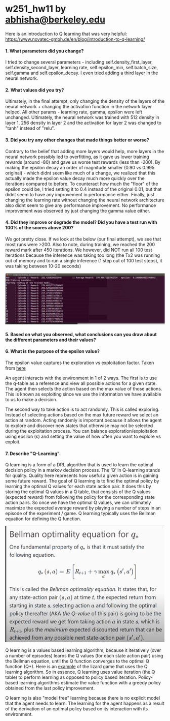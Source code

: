 # w251_hw11 by abhisha@berkeley.edu 

Here is an introduction to Q learning that was very helpful: https://www.novatec-gmbh.de/en/blog/introduction-to-q-learning/ 

#### 1. What parameters did you change?

I tried to change several parameters - including self.density_first_layer, self.density_second_layer, learning rate, self.epsilon_min, self.batch_size, self.gamma and self.epsilon_decay. I even tried adding a third layer in the neural network. 

#### 2. What values did you try?

Ultimately, in the final attempt, only changing the density of the layers of the neural network + changing the activation function in the network layer helped. All other params - learning rate, gamma, epsilon were left unchanged. Ultimately, the neural network was trained with 512 density in layer 1, 256 density in layer 2 and the activation for layer 2 was changed to "tanh" instead of "relu".

#### 3. Did you try any other changes that made things better or worse?

Contrary to the belief that adding more layers would help, more layers in the neural network possibly led to overfitting, as it gave us lower training rewards (around -80) and gave us worse test rewards (less than -200). By making the epsilon decay an order of magnitude smaller (0.90 vs 0.995 original) - which didnt seem like much of a change, we realized that this actually made the epsilon value decay much more quickly over the iterations compared to before. To counteract how much the "floor" of the epsilon could be, I tried setting it to 0.4 instead of the original 0.01, but that didnt seem to have any improvement in performance either. Finally, just changing the learning rate without changing the neural network architecture also didnt seem to give any performance improvement. No performance improvement was observed by just changing the gamma value either. 

#### 4. Did they improve or degrade the model? Did you have a test run with 100% of the scores above 200?

We got pretty close. If we look at the below (our final attempt), we see that most runs were >200. Also to note, during training, we reached the 200 reward mark after 450 iterations. We however, did NOT run all 100 test iterations because the inference was taking too long (the Tx2 was running out of memory and to run a single inference (1 step out of 100 test steps), it was taking between 10-20 seconds)

![img](https://github.com/abhisha1991/w251_hw11/blob/master/final/test_perf.PNG)

#### 5. Based on what you observed, what conclusions can you draw about the different parameters and their values?


#### 6. What is the purpose of the epsilon value?

The epsilon value captures the exploration vs exploitation factor. Taken from [here](https://towardsdatascience.com/simple-reinforcement-learning-q-learning-fcddc4b6fe56)

An agent interacts with the environment in 1 of 2 ways. The first is to use the q-table as a reference and view all possible actions for a given state. The agent then selects the action based on the max value of those actions. This is known as exploiting since we use the information we have available to us to make a decision.

The second way to take action is to act randomly. This is called exploring. Instead of selecting actions based on the max future reward we select an action at random. Acting randomly is important because it allows the agent to explore and discover new states that otherwise may not be selected during the exploitation process. You can balance exploration/exploitation using epsilon (ε) and setting the value of how often you want to explore vs exploit.


#### 7. Describe "Q-Learning".

Q learning is a form of a DRL algorithm that is used to learn the optimal decision policy in a markov decision process. The ‘Q’ in Q-learning stands for quality. Quality here represents how useful a given action is in gaining some future reward. The goal of Q learning is to find the optimal policy by learning the optimal Q values for each state action pair. It does this by storing the optimal Q values in a Q table, that consists of the Q values (expected reward) from following the policy for the corresponding state action pairs. So once we have the optimal Q values, we can ultimately maximize the expected average reward by playing a number of steps in an episode of the experiment / game. Q learning typically uses the Bellman equation for defining the Q function.

![bellman](https://github.com/abhisha1991/w251_hw11/blob/master/Bellman2.png)

Q learning is a values based learning algorithm, because it iteratively (over a number of episodes) learns the Q values (for each state action pair) using the Bellman equation, until the Q function converges to the optimal Q function (Q*). Here is an [example](https://www.youtube.com/watch?v=qhRNvCVVJaA) of the lizard game that uses the Q learning algorithm. So in essence, Q learning uses value iteration (the Q table) to perform learning as opposed to policy based iteration. Policy-based learning algorithms estimate the value function with a greedy policy obtained from the last policy improvement.

Q learning is also "model free" learning because there is no explicit model that the agent needs to learn. The learning for the agent happens as a result of the derivation of an optimal policy based on its interaction with its environment.
